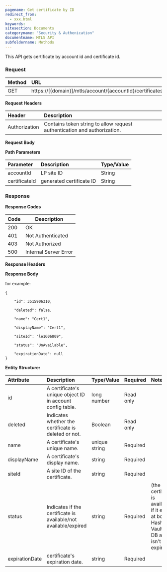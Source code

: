 ```yaml
---
pagename: Get certificate by ID
redirect_from:
  - xxx.html
keywords:
sitesection: Documents
categoryname: "Security & Authenication"
documentname: MTLS API
subfoldername: Methods
---
```


This API gets certificate by account id and certificate id.

### Request

 |Method|      URL|  
 |:--------  |:---  |
 |GET|  https://[{domain}]/mtls/account/{accountId}/certificates/{certificateId} |


**Request Headers**

 |Header         |Description  |
 |:------|        :--------  |
 |Authorization|    Contains token string to allow request authentication and authorization.  |

**Request Body**


**Path Parameters**

 |Parameter|  Description|  Type/Value |
 |:------    |:--------    |:--------|
 |accountId|  LP site ID |   String |
 |certificateId|  generated certificate ID  |  String |

### Response

**Response Codes** 

| Code | Description           |
|------|-----------------------|
| 200  | OK                    |
| 401  | Not Authenticated     |
| 403  | Not Authorized        |
| 500  | Internal Server Error |


**Response Headers**

**Response Body**

for example:
```
{
    
    "id": 3515906310,
    
    "deleted": false,
    
    "name": "Cert1",
    
    "displayName": "Cert1",
    
    "siteId": "le1606809",
    
    "status": "UnAvailable",
    
    "expirationDate": null
}
```

**Entity Structure:**

| Attribute | Description  | Type/Value | Required | Notes |
| :------   | :--------    | :-------- | :--- | :--- |
| id | A certificate's unique object ID in account config table. | long number | Read only | |
| deleted   | Indicates whether the certificate is deleted or not. | Boolean | Read only | |
| name | A certificate's unique name. | unique string | Required | |
| displayName    | A certificate's display name.  | string | Required | |
| siteId | A site ID of the certificate. | string | Required | |
| status | Indicates if the certificate is available/not available/expired | string | Required | (the certificate is available if it exists at both Hashicorp Vault and DB and if isn't expired)|
| expirationDate | certificate's expiration date. | string | Required | |


